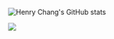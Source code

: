 ![Henry Chang's GitHub stats](https://github-readme-stats.vercel.app/api?username=changyuheng&count_private=true&show_icons=true)

![](https://komarev.com/ghpvc/?username=changyuheng)
